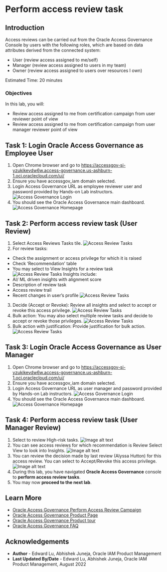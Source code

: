# Perform access review task

## Introduction

Access reviews can be carried out from the Oracle Access Governance Console by users with the following roles, which are based on data attributes derived from the connected system:

* User (review access assigned to me/self)
* Manager (review access assigned to users in my team)
* Owner (review access assigned to users over resources I own)

Estimated Time: 20 minutes

### Objectives

In this lab, you will:
* Review access assigned to me from certification campaign from user reviewer point of view
* Review access assigned to me from certification campaign from user manager reviewer point of view

## Task 1: Login Oracle Access Governance as Employee User

1. Open Chrome browser and go to https://accessgov-si-yzukikevdw6w.access-governance.us-ashburn-1.oci.oraclecloud.com/ui/
2. Ensure you have accessgov_iam domain selected.
3. Login Access Governance URL as employee reviewer user and password provided by Hands-on Lab instructors.
	![Access Governance Login](images/ag-logon.png)
4. You should see the Oracle Access Governance main dashboard.
  ![Access Governance Homepage](images/ag-homepage.png)

## Task 2: Perform access review task (User Review)

1. Select Access Reviews Tasks tile.
  ![Access Review Tasks](images/open-menu-review.png)
2. For review tasks:
- Check the assignment or access privilege for which it is raised
- Check ‘Recommendation’ table
- You may select to View Insights for a review task
  ![Access Review Tasks](images/select-review-recommended.png)
Insights include:
- AI/ ML driven insights with alignment score
- Description of review task
- Access review trail
- Recent changes in user’s profile
  ![Access Review Tasks](images/review-insight-analytics.png)
3. Decide (Accept or Revoke): Review all insights and select to accept or revoke this access privilege.
  ![Access Review Tasks](images/revoke-accept-with-insights.png)
4. Bulk action: You may also select multiple review tasks and decide to accept or revoke those privileges.
  ![Access Review Tasks](images/bulk-review-selection.png)
5. Bulk action with justification: Provide justification for bulk action.
  ![Access Review Tasks](images/bulk-accept-justification.png)

## Task 3: Login Oracle Access Governance as User Manager

1. Open Chrome browser and go to https://accessgov-si-yzukikevdw6w.access-governance.us-ashburn-1.oci.oraclecloud.com/ui/
2. Ensure you have accessgov_iam domain selected.
3. Login Access Governance URL as user manager and password provided by Hands-on Lab instructors.
	![Access Governance Login](images/ag-logon.png)
4. You should see the Oracle Access Governance main dashboard.
  ![Access Governance Homepage](images/ag-homepage.png)

## Task 4: Perform access review task (User Manager Review)

1. Select to review High-risk tasks.
  ![Image alt text](images/open-menu-manager-review.png)
2. You can see access reviews for which recommendation is Review Select View to look into Insights.
  ![Image alt text](images/access-review-manager.png)
3. You can review the decision made by last review (Alyssa Hutton) for this access review. You can select to Accept/Revoke this access privilege.
  ![Image alt text](images/access-review-insights-manager.png)
4. During this lab, you have navigated **Oracle Access Governance** console to **perform access review tasks**.
5. You may now **proceed to the next lab**. 

## Learn More

* [Oracle Access Governance Perform Access Review Campaign](https://docs.oracle.com/en/cloud/paas/access-governance/aarrs/index.html)
* [Oracle Access Governance Product Page](https://www.oracle.com/security/cloud-security/access-governance/)
* [Oracle Access Governance Product tour](https://www.oracle.com/webfolder/s/quicktours/paas/pt-sec-access-governance/index.html)
* [Oracle Access Governance FAQ](https://www.oracle.com/security/cloud-security/access-governance/faq/)

## Acknowledgements
* **Author** - Edward Lu, Abhishek Juneja, Oracle IAM Product Management
* **Last Updated By/Date** - Edward Lu, Abhishek Juneja, Oracle IAM Product Management, August 2022

